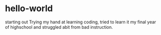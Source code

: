 # hello-world
starting out
Trying my hand at learning coding, tried to learn it my final year of highschool and struggled abit from bad instruction.
